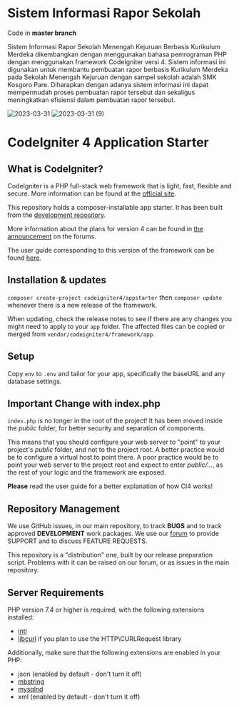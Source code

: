 # Sistem Informasi Rapor Sekolah
Code in **master branch**

Sistem Informasi Rapor Sekolah Menengah Kejuruan Berbasis Kurikulum Merdeka dikembangkan dengan menggunakan bahasa pemrograman PHP dengan menggunakan framework CodeIgniter versi 4. Sistem informasi ini digunakan untuk membantu pembuatan rapor berbasis Kurikulum Merdeka pada Sekolah Menengah Kejuruan dengan sampel sekolah adalah SMK Kosgoro Pare. Diharapkan dengan adanya sistem informasi ini dapat mempermudah proses pembuatan rapor tersebut dan sekaligus meningkatkan efisiensi dalam pembuatan rapor tersebut.

![2023-03-31](https://github.com/andikawiranata47/si-rapor-sekolah/assets/95659184/3762ecb4-46b8-4e29-835c-314808bfcaa8)
![2023-03-31 (9)](https://github.com/andikawiranata47/si-rapor-sekolah/assets/95659184/e2cfb4f6-5c9d-4483-817b-d9290a64f071)


# CodeIgniter 4 Application Starter

## What is CodeIgniter?

CodeIgniter is a PHP full-stack web framework that is light, fast, flexible and secure.
More information can be found at the [official site](http://codeigniter.com).

This repository holds a composer-installable app starter.
It has been built from the
[development repository](https://github.com/codeigniter4/CodeIgniter4).

More information about the plans for version 4 can be found in [the announcement](http://forum.codeigniter.com/thread-62615.html) on the forums.

The user guide corresponding to this version of the framework can be found
[here](https://codeigniter4.github.io/userguide/).

## Installation & updates

`composer create-project codeigniter4/appstarter` then `composer update` whenever
there is a new release of the framework.

When updating, check the release notes to see if there are any changes you might need to apply
to your `app` folder. The affected files can be copied or merged from
`vendor/codeigniter4/framework/app`.

## Setup

Copy `env` to `.env` and tailor for your app, specifically the baseURL
and any database settings.

## Important Change with index.php

`index.php` is no longer in the root of the project! It has been moved inside the *public* folder,
for better security and separation of components.

This means that you should configure your web server to "point" to your project's *public* folder, and
not to the project root. A better practice would be to configure a virtual host to point there. A poor practice would be to point your web server to the project root and expect to enter *public/...*, as the rest of your logic and the
framework are exposed.

**Please** read the user guide for a better explanation of how CI4 works!

## Repository Management

We use GitHub issues, in our main repository, to track **BUGS** and to track approved **DEVELOPMENT** work packages.
We use our [forum](http://forum.codeigniter.com) to provide SUPPORT and to discuss
FEATURE REQUESTS.

This repository is a "distribution" one, built by our release preparation script.
Problems with it can be raised on our forum, or as issues in the main repository.

## Server Requirements

PHP version 7.4 or higher is required, with the following extensions installed:

- [intl](http://php.net/manual/en/intl.requirements.php)
- [libcurl](http://php.net/manual/en/curl.requirements.php) if you plan to use the HTTP\CURLRequest library

Additionally, make sure that the following extensions are enabled in your PHP:

- json (enabled by default - don't turn it off)
- [mbstring](http://php.net/manual/en/mbstring.installation.php)
- [mysqlnd](http://php.net/manual/en/mysqlnd.install.php)
- xml (enabled by default - don't turn it off)
